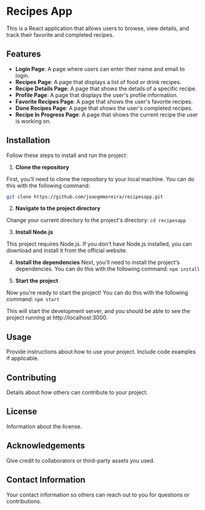 # Recipes App

This is a React application that allows users to browse, view details, and track their favorite and completed recipes.

## Features

- **Login Page**: A page where users can enter their name and email to login.
- **Recipes Page**: A page that displays a list of food or drink recipes.
- **Recipe Details Page**: A page that shows the details of a specific recipe.
- **Profile Page**: A page that displays the user's profile information.
- **Favorite Recipes Page**: A page that shows the user's favorite recipes.
- **Done Recipes Page**: A page that shows the user's completed recipes.
- **Recipe In Progress Page**: A page that shows the current recipe the user is working on.

## Installation

Follow these steps to install and run the project:

1. **Clone the repository**

First, you'll need to clone the repository to your local machine. You can do this with the following command:

```bash
git clone https://github.com/joaogmmoreira/recipesapp.git
```

2. **Navigate to the project directory**

Change your current directory to the project's directory:
`cd recipesapp`

3. **Install Node.js**

This project requires Node.js. If you don't have Node.js installed, you can download and install it from the official website.

4. **Install the dependencies**
   Next, you'll need to install the project's dependencies. You can do this with the following command:
   `npm install`

5. **Start the project**

Now you're ready to start the project! You can do this with the following command:
`npm start`

This will start the development server, and you should be able to see the project running at http://localhost:3000.

## Usage

Provide instructions about how to use your project. Include code examples if applicable.

## Contributing

Details about how others can contribute to your project.

## License

Information about the license.

## Acknowledgements

Give credit to collaborators or third-party assets you used.

## Contact Information

Your contact information so others can reach out to you for questions or contributions.

```

```
